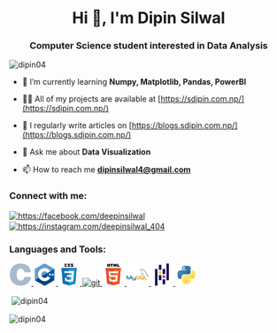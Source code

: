 <h1 align="center">Hi 👋, I'm Dipin Silwal</h1>
<h3 align="center">Computer Science student interested in Data Analysis</h3>

<p align="left"> <img src="https://komarev.com/ghpvc/?username=dipin04&label=Profile%20views&color=0e75b6&style=flat" alt="dipin04" /> </p>

- 🌱 I’m currently learning **Numpy, Matplotlib, Pandas, PowerBI**

- 👨‍💻 All of my projects are available at [https://sdipin.com.np/](https://sdipin.com.np/)

- 📝 I regularly write articles on [https://blogs.sdipin.com.np/](https://blogs.sdipin.com.np/)

- 💬 Ask me about **Data Visualization**

- 📫 How to reach me **dipinsilwal4@gmail.com**

<h3 align="left">Connect with me:</h3>
<p align="left">
<a href="https://fb.com/https://facebook.com/deepinsilwal" target="blank"><img align="center" src="https://raw.githubusercontent.com/rahuldkjain/github-profile-readme-generator/master/src/images/icons/Social/facebook.svg" alt="https://facebook.com/deepinsilwal" height="30" width="40" /></a>
<a href="https://instagram.com/https://instagram.com/deepinsilwal_404" target="blank"><img align="center" src="https://raw.githubusercontent.com/rahuldkjain/github-profile-readme-generator/master/src/images/icons/Social/instagram.svg" alt="https://instagram.com/deepinsilwal_404" height="30" width="40" /></a>
</p>

<h3 align="left">Languages and Tools:</h3>
<p align="left"> <a href="https://www.cprogramming.com/" target="_blank" rel="noreferrer"> <img src="https://raw.githubusercontent.com/devicons/devicon/master/icons/c/c-original.svg" alt="c" width="40" height="40"/> </a> <a href="https://www.w3schools.com/cpp/" target="_blank" rel="noreferrer"> <img src="https://raw.githubusercontent.com/devicons/devicon/master/icons/cplusplus/cplusplus-original.svg" alt="cplusplus" width="40" height="40"/> </a> <a href="https://www.w3schools.com/css/" target="_blank" rel="noreferrer"> <img src="https://raw.githubusercontent.com/devicons/devicon/master/icons/css3/css3-original-wordmark.svg" alt="css3" width="40" height="40"/> </a> <a href="https://git-scm.com/" target="_blank" rel="noreferrer"> <img src="https://www.vectorlogo.zone/logos/git-scm/git-scm-icon.svg" alt="git" width="40" height="40"/> </a> <a href="https://www.w3.org/html/" target="_blank" rel="noreferrer"> <img src="https://raw.githubusercontent.com/devicons/devicon/master/icons/html5/html5-original-wordmark.svg" alt="html5" width="40" height="40"/> </a> <a href="https://www.mysql.com/" target="_blank" rel="noreferrer"> <img src="https://raw.githubusercontent.com/devicons/devicon/master/icons/mysql/mysql-original-wordmark.svg" alt="mysql" width="40" height="40"/> </a> <a href="https://pandas.pydata.org/" target="_blank" rel="noreferrer"> <img src="https://raw.githubusercontent.com/devicons/devicon/2ae2a900d2f041da66e950e4d48052658d850630/icons/pandas/pandas-original.svg" alt="pandas" width="40" height="40"/> </a> <a href="https://www.python.org" target="_blank" rel="noreferrer"> <img src="https://raw.githubusercontent.com/devicons/devicon/master/icons/python/python-original.svg" alt="python" width="40" height="40"/> </a> </p>

<p>&nbsp;<img align="center" src="https://github-readme-stats.vercel.app/api?username=dipin04&show_icons=true&locale=en" alt="dipin04" /></p>

<p><img align="center" src="https://github-readme-streak-stats.herokuapp.com/?user=dipin04&" alt="dipin04" /></p>
